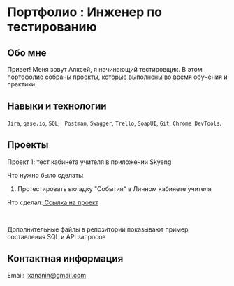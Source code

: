 # Портфолио : Инженер по тестированию


## Обо мне

Привет! Меня зовут Алксей, я начинающий тестировщик. 
В этом портофолио собраны проекты, которые выполнены во время обучения и практики.


## Навыки и технологии
``Jira``, ``qase.io``, ``SQL``, `` Postman``, ``Swagger``, ``Trello``,
``SoapUI``, ``Git``, ``Chrome DevTools``.


## Проекты
<p> Проект 1: тест кабинета учителя в приложении Skyeng</p>
<p>Что нужно было сделать:</p>
<ol>
  <li>Протестировать вкладку "События" в Личном кабинете учителя</li>
</ol>

<p>Что сделал:<a href="https://lxananin.atlassian.net/wiki/spaces/~5e22dcc35523db0ca66befd7/pages/4947969/1-+2-"> Ссылка на проект </a></p>

<br>

<p>Дополнительные файлы в репозитории показывают пример составления SQL и API запросов</p>

## Контактная информация
Email: <lxananin@gmail.com>


